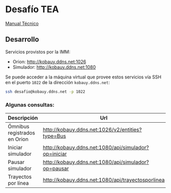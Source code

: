 # Desafío TEA

[Manual Técnico](docs/manual-tecnico-desafio-tea%201.4.pdf)

## Desarrollo 

Servicios provistos por la IMM:

* Orion: http://kobauy.ddns.net:1026
* Simulador: http://kobauy.ddns.net:1080

Se puede acceder a la máquina virtual que provee estos servicios vía SSH en el puerto `1022` de la dirección `kobauy.ddns.net`:

```bash
ssh desafio@kobauy.ddns.net -p 1022
```

### Algunas consultas:

Descripción                  | Url
-----------------------------|------------------------------------------------------
Ómnibus registrados en Orion | http://kobauy.ddns.net:1026/v2/entities?type=Bus
Iniciar simulador            | http://kobauy.ddns.net:1080/api/simulador?op=iniciar
Pausar simulador             | http://kobauy.ddns.net:1080/api/simulador?op=pausar
Trayectos por línea          | http://kobauy.ddns.net:1080/api/trayectosporlinea

